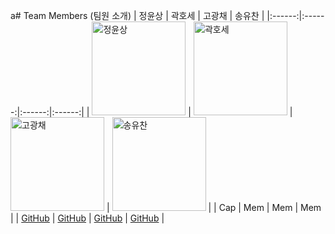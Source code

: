 a# Team Members (팀원 소개)
| 정윤상 | 곽호세 | 고광채 | 송유찬 |
|:------:|:------:|:------:|:------:|
| <img src="https://github.com/user-attachments/assets/c1c2b1e3-656d-4712-98ab-a15e91efa2da" alt="정윤상" width="150"> | <img src="https://github.com/user-attachments/assets/c7a72fe5-e190-4d8d-9eda-a14a75b92900" alt="곽호세" width="150"> | <img src="https://avatars.githubusercontent.com/u/52623237?v=4" alt="고광채" width="150"> | <img src="https://private-user-images.githubusercontent.com/149657001/420648220-cce9a139-12a0-48e8-987a-5c6a1e56606d.gif?jwt=eyJhbGciOiJIUzI1NiIsInR5cCI6IkpXVCJ9.eyJpc3MiOiJnaXRodWIuY29tIiwiYXVkIjoicmF3LmdpdGh1YnVzZXJjb250ZW50LmNvbSIsImtleSI6ImtleTUiLCJleHAiOjE3NDE1MDI0MDMsIm5iZiI6MTc0MTUwMjEwMywicGF0aCI6Ii8xNDk2NTcwMDEvNDIwNjQ4MjIwLWNjZTlhMTM5LTEyYTAtNDhlOC05ODdhLTVjNmExZTU2NjA2ZC5naWY_WC1BbXotQWxnb3JpdGhtPUFXUzQtSE1BQy1TSEEyNTYmWC1BbXotQ3JlZGVudGlhbD1BS0lBVkNPRFlMU0E1M1BRSzRaQSUyRjIwMjUwMzA5JTJGdXMtZWFzdC0xJTJGczMlMkZhd3M0X3JlcXVlc3QmWC1BbXotRGF0ZT0yMDI1MDMwOVQwNjM1MDNaJlgtQW16LUV4cGlyZXM9MzAwJlgtQW16LVNpZ25hdHVyZT1jNDg5YmY0NjkyMWJlOGE1YzgwYWY3M2U0MzRlODI2OTMxOGMxNDRkZDU5ZDVkYmE3NjJiZDljYzlmMmU5ZTk3JlgtQW16LVNpZ25lZEhlYWRlcnM9aG9zdCJ9.kW7NLs1kQdlxwAQx65rSIKn8xMjrUGSqinuuxLiA63k" alt="송유찬" width="150"> |
| Cap | Mem | Mem | Mem |
| [GitHub](https://github.com/yunss719) | [GitHub](https://github.com/hosekwak) | [GitHub](https://github.com/kwangchae) | [GitHub](https://github.com/pandagom109206) |
